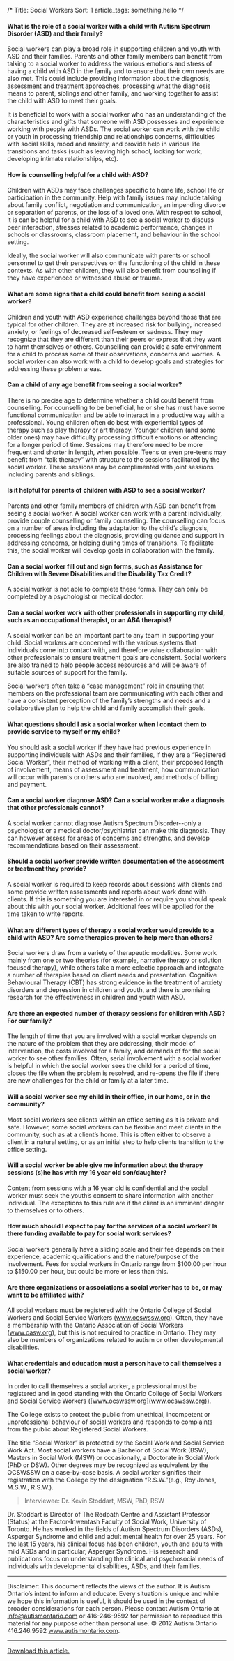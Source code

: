 /* 
Title: Social Workers
Sort: 1 
article_tags: something,hello 
*/

#### **What is the role of a social worker with a child with Autism Spectrum Disorder (ASD) and their family?**

Social workers can play a broad role in supporting children and youth with ASD and their families. Parents and other family members can benefit from talking to a social worker to address the various emotions and stress of having a child with ASD in the family and to ensure that their own needs are also met. This could include providing information about the diagnosis, assessment and treatment approaches, processing what the diagnosis means to parent, siblings and other family, and working together to assist the child with ASD to meet their goals.

It is beneficial to work with a social worker who has an understanding of the characteristics and gifts that someone with ASD possesses and experience working with people with ASDs. The social worker can work with the child or youth in processing friendship and relationships concerns, difficulties with social skills, mood and anxiety, and provide help in various life transitions and tasks (such as leaving high school, looking for work, developing intimate relationships, etc).

#### **How is counselling helpful for a child with ASD?**

Children with ASDs may face challenges specific to home life, school life or participation in the community. Help with family issues may include talking about family conflict, negotiation and communication, an impending divorce or separation of parents, or the loss of a loved one. With respect to school, it is can be helpful for a child with ASD to see a social worker to discuss peer interaction, stresses related to academic performance, changes in schools or classrooms, classroom placement, and behaviour in the school setting.

Ideally, the social worker will also communicate with parents or school personnel to get their perspectives on the functioning of the child in these contexts. As with other children, they will also benefit from counselling if they have experienced or witnessed abuse or trauma.

#### **What are some signs that a child could benefit from seeing a social worker?**

Children and youth with ASD experience challenges beyond those that are typical for other children. They are at increased risk for bullying, increased anxiety, or feelings of decreased self-esteem or sadness. They may recognize that they are different than their peers or express that they want to harm themselves or others. Counselling can provide a safe environment for a child to process some of their observations, concerns and worries. A social worker can also work with a child to develop goals and strategies for addressing these problem areas.

#### **Can a child of any age benefit from seeing a social worker?**

There is no precise age to determine whether a child could benefit from counselling. For counselling to be beneficial, he or she has must have some functional communication and be able to interact in a productive way with a professional. Young children often do best with experiential types of therapy such as play therapy or art therapy. Younger children (and some older ones) may have difficulty processing difficult emotions or attending for a longer period of time. Sessions may therefore need to be more frequent and shorter in length, when possible. Teens or even pre-teens may benefit from “talk therapy” with structure to the sessions facilitated by the social worker. These sessions may be complimented with joint sessions including parents and siblings. 

#### **Is it helpful for parents of children with ASD to see a social worker?**

Parents and other family members of children with ASD can benefit from seeing a social worker. A social worker can work with a parent individually, provide couple counselling or family counselling. The counselling can focus on a number of areas including the adaptation to the child’s diagnosis, processing feelings about the diagnosis, providing guidance and support in addressing concerns, or helping during times of transitions. To facilitate this, the social worker will develop goals in collaboration with the family. 

#### **Can a social worker fill out and sign forms, such as Assistance for Children with Severe Disabilities and the Disability Tax Credit?**

A social worker is not able to complete these forms. They can only be completed by a psychologist or medical doctor.

#### **Can a social worker work with other professionals in supporting my child, such as an occupational therapist, or an ABA therapist?**

A social worker can be an important part to any team in supporting your child. Social workers are concerned with the various systems that individuals come into contact with, and therefore value collaboration with other professionals to ensure treatment goals are consistent. Social workers are also trained to help people access resources and will be aware of suitable sources of support for the family.

Social workers often take a “case management” role in ensuring that members on the professional team are communicating with each other and have a consistent perception of the family’s strengths and needs and a collaborative plan to help the child and family accomplish their goals. 

#### **What questions should I ask a social worker when I contact them to provide service to myself or my child?**

You should ask a social worker if they have had previous experience in supporting individuals with ASDs and their families, if they are a “Registered Social Worker”, their method of working with a client, their proposed length of involvement, means of assessment and treatment, how communication will occur with parents or others who are involved, and methods of billing and payment. 

#### **Can a social worker diagnose ASD? Can a social worker make a diagnosis that other professionals cannot?**

A social worker cannot diagnose Autism Spectrum Disorder--only a psychologist or a medical doctor/psychiatrist can make this diagnosis. They can however assess for areas of concerns and strengths, and develop recommendations based on their assessment.

#### **Should a social worker provide written documentation of the assessment or treatment they provide?**

A social worker is required to keep records about sessions with clients and some provide written assessments and reports about work done with clients. If this is something you are interested in or require you should speak about this with your social worker. Additional fees will be applied for the time taken to write reports. 

#### **What are different types of therapy a social worker would provide to a child with ASD? Are some therapies proven to help more than others?**

Social workers draw from a variety of therapeutic modalities. Some work mainly from one or two theories (for example, narrative therapy or solution focused therapy), while others take a more eclectic approach and integrate a number of therapies based on client needs and presentation. Cognitive Behavioural Therapy (CBT) has strong evidence in the treatment of anxiety disorders and depression in children and youth, and there is promising research for the effectiveness in children and youth with ASD. 

#### **Are there an expected number of therapy sessions for children with ASD? For our family?**

The length of time that you are involved with a social worker depends on the nature of the problem that they are addressing, their model of intervention, the costs involved for a family, and demands of for the social worker to see other families. Often, serial involvement with a social worker is helpful in which the social worker sees the child for a period of time, closes the file when the problem is resolved, and re-opens the file if there are new challenges for the child or family at a later time. 

#### **Will a social worker see my child in their office, in our home, or in the community?**

Most social workers see clients within an office setting as it is private and safe. However, some social workers can be flexible and meet clients in the community, such as at a client’s home. This is often either to observe a client in a natural setting, or as an initial step to help clients transition to the office setting.

#### **Will a social worker be able give me information about the therapy sessions (s)he has with my 16 year old son/daughter?**

Content from sessions with a 16 year old is confidential and the social worker must seek the youth’s consent to share information with another individual. The exceptions to this rule are if the client is an imminent danger to themselves or to others.

#### **How much should I expect to pay for the services of a social worker? Is there funding available to pay for social work services?**

Social workers generally have a sliding scale and their fee depends on their experience, academic qualifications and the nature/purpose of the involvement. Fees for social workers in Ontario range from $100.00 per hour to $150.00 per hour, but could be more or less than this. 

#### **Are there organizations or associations a social worker has to be, or may want to be affiliated with?**

All social workers must be registered with the Ontario College of Social Workers and Social Service Workers (www.ocswssw.org). Often, they have a membership with the Ontario Association of Social Workers (www.oasw.org), but this is not required to practice in Ontario. They may also be members of organizations related to autism or other developmental disabilities.

#### **What credentials and education must a person have to call themselves a social worker?**

In order to call themselves a social worker, a professional must be registered and in good standing with the Ontario College of Social Workers and Social Service Workers ([www.ocswssw.org](www.ocswssw.org)).

The College exists to protect the public from unethical, incompetent or unprofessional behaviour of social workers and responds to complaints from the public about Registered Social Workers.

The title “Social Worker” is protected by the Social Work and Social Service Work Act. Most social workers have a Bachelor of Social Work (BSW), Masters in Social Work (MSW) or occasionally, a Doctorate in Social Work (PhD or DSW). Other degrees may be recognized as equivalent by the OCSWSSW on a case-by-case basis. A social worker signifies their registration with the College by the designation “R.S.W.”(e.g., Roy Jones, M.S.W., R.S.W.).

> Interviewee: Dr. Kevin Stoddart, MSW, PhD, RSW
> 
Dr. Stoddart is Director of The Redpath Centre and Assistant Professor (Status) at the Factor-Inwentash Faculty of Social Work, University of Toronto. He has worked in the fields of Autism Spectrum Disorders (ASDs), Asperger Syndrome and child and adult mental health for over 25 years. For the last 15 years, his clinical focus has been children, youth and adults with mild ASDs and in particular, Asperger Syndrome. His research and publications focus on understanding the clinical and psychosocial needs of individuals with developmental disabilities, ASDs, and their families.

----------
Disclaimer: This document reflects the views of the author. It is Autism Ontario’s intent to inform and educate. Every situation is unique and while we hope this information is useful, it should be used in the context of broader considerations for each person. Please contact Autism Ontario at info@autismontario.com or 416-246-9592 for permission to reproduce this material for any purpose other than personal use. © 2012 Autism Ontario  416.246.9592  www.autismontario.com.


----------

[Download this article.](http://autismontario.novosolutions.net/redirfile.asp?id=317&fstore=&SID=)

 